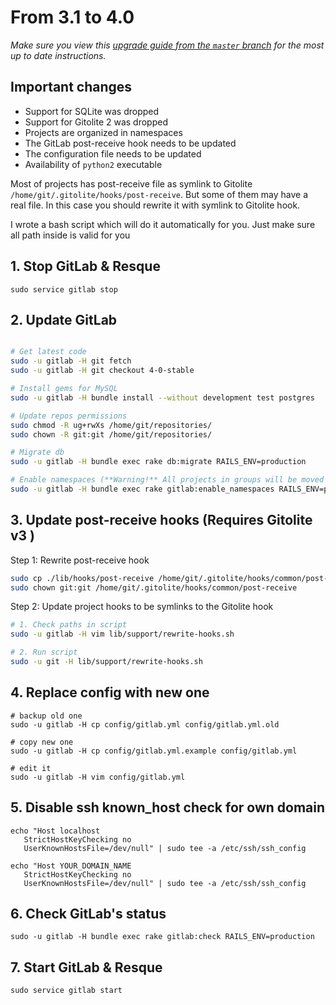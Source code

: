 # From 3.1 to 4.0
*Make sure you view this [upgrade guide from the `master` branch](../../../master/doc/update/3.1-to-4.0.md) for the most up to date instructions.*

## Important changes

- Support for SQLite was dropped
- Support for Gitolite 2 was dropped
- Projects are organized in namespaces
- The GitLab post-receive hook needs to be updated
- The configuration file needs to be updated
- Availability of `python2` executable

Most of projects has post-receive file as symlink to Gitolite `/home/git/.gitolite/hooks/post-receive`. But some of them may have a real file. In this case you should rewrite it with symlink to Gitolite hook.

I wrote a bash script which will do it automatically for you. Just make sure all path inside is valid for you

## 1. Stop GitLab & Resque

    sudo service gitlab stop

## 2. Update GitLab

```bash

# Get latest code
sudo -u gitlab -H git fetch
sudo -u gitlab -H git checkout 4-0-stable

# Install gems for MySQL
sudo -u gitlab -H bundle install --without development test postgres

# Update repos permissions
sudo chmod -R ug+rwXs /home/git/repositories/
sudo chown -R git:git /home/git/repositories/

# Migrate db
sudo -u gitlab -H bundle exec rake db:migrate RAILS_ENV=production

# Enable namespaces (**Warning!** All projects in groups will be moved to subdirectories)
sudo -u gitlab -H bundle exec rake gitlab:enable_namespaces RAILS_ENV=production

```

## 3. Update post-receive hooks  (Requires Gitolite v3 )

Step 1: Rewrite post-receive hook

```bash
sudo cp ./lib/hooks/post-receive /home/git/.gitolite/hooks/common/post-receive
sudo chown git:git /home/git/.gitolite/hooks/common/post-receive
```

Step 2: Update project hooks to be symlinks to the Gitolite hook

```bash
# 1. Check paths in script
sudo -u gitlab -H vim lib/support/rewrite-hooks.sh

# 2. Run script
sudo -u git -H lib/support/rewrite-hooks.sh
```

## 4. Replace config with new one

    # backup old one
    sudo -u gitlab -H cp config/gitlab.yml config/gitlab.yml.old

    # copy new one
    sudo -u gitlab -H cp config/gitlab.yml.example config/gitlab.yml

    # edit it
    sudo -u gitlab -H vim config/gitlab.yml

## 5. Disable ssh known_host check for own domain

    echo "Host localhost
       StrictHostKeyChecking no
       UserKnownHostsFile=/dev/null" | sudo tee -a /etc/ssh/ssh_config

    echo "Host YOUR_DOMAIN_NAME
       StrictHostKeyChecking no
       UserKnownHostsFile=/dev/null" | sudo tee -a /etc/ssh/ssh_config

## 6. Check GitLab's status

    sudo -u gitlab -H bundle exec rake gitlab:check RAILS_ENV=production

## 7. Start GitLab & Resque

    sudo service gitlab start
